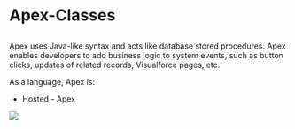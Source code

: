 # Apex-Classes

##

Apex uses Java-like syntax and acts like database stored procedures.  Apex enables developers to add business logic to system events, such as button clicks, updates of related records, Visualforce pages, etc.

As a language, Apex is:
 * Hosted - Apex 

<img src="https://4.bp.blogspot.com/-swofQLY36Is/V3YYOVJGw6I/AAAAAAAAANc/FLR4_IyWCHMHod5avyQMMW0oQqe3q1d6ACLcB/s640/202.png" align="center" width="">
